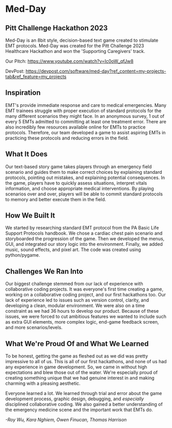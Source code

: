 # Med-Day 
## Pitt Challenge Hackathon 2023

Med-Day is an 8bit style, decision-based text game created to stimulate EMT protocols. Med-Day was created for the Pitt Challenge 2023 Healthcare Hackathon and won the 'Supporting Caregivers' track.

Our Pitch: https://www.youtube.com/watch?v=Ic0oW_qfJw8

DevPost: https://devpost.com/software/med-day?ref_content=my-projects-tab&ref_feature=my_projects

## Inspiration

EMT's provide immediate response and care to medical emergencies. Many EMT trainees struggle with proper execution of standard protocols for the many different scenarios they might face. In an anonymous survey, 1 out of every 5 EMTs admitted to committing at least one treatment error. There are also incredibly few resources available online for EMTs to practice protocols. Therefore, our team developed a game to assist aspiring EMTs in practicing these protocols and reducing errors in the field.

## What It Does

Our text-based story game takes players through an emergency field scenario and guides them to make correct choices by explaining standard protocols, pointing out mistakes, and explaining potential consequences. In the game, players have to quickly assess situations, interpret vitals information, and choose appropriate medical interventions. By playing scenarios over and over, players will be able to commit standard protocols to memory and better execute them in the field.

## How We Built It

We started by researching standard EMT protocol from the PA Basic Life Support Protocols handbook. We chose a cardiac chest pain scenario and storyboarded the progression of the game. Then we developed the menus, GUI, and integrated our story logic into the environment. Finally, we added music, sound effects, and pixel art. The code was created using python/pygame.

## Challenges We Ran Into

Our biggest challenge stemmed from our lack of experience with collaborative coding projects. It was everyone's first time creating a game, working on a collaborative coding project, and our first hackathons too. Our lack of experience led to issues such as version control, clarity, and developing a clean, modular environment. We were also on a time constraint as we had 36 hours to develop our product. Because of these issues, we were forced to cut ambitious features we wanted to include such as extra GUI elements, more complex logic, end-game feedback screen, and more scenarios/levels.

## What We're Proud Of and What We Learned

To be honest, getting the game as fleshed out as we did was pretty impressive to all of us. This is all of our first hackathons, and none of us had any experience in game development. So, we came in without high expectations and blew those out of the water. We're especially proud of creating something unique that we had genuine interest in and making charming with a pleasing aesthetic. 

Everyone learned a lot. We learned through trial and error about the game development process, graphic design, debugging, and *especially* disciplined collaborative coding. We also gained a better understanding of the emergency medicine scene and the important work that EMTs do. 

*-Roy Wu, Kara Nghiem, Owen Finucan, Thomas Harrison*



